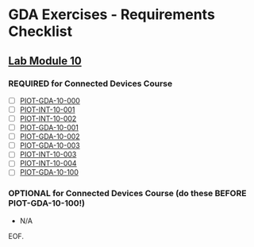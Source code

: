 # GDA Exercises - Requirements Checklist

## [Lab Module 10](https://github.com/orgs/programming-the-iot/projects/1#column-10488510)

### REQUIRED for Connected Devices Course

- [ ] [PIOT-GDA-10-000](https://github.com/programming-the-iot/book-exercise-tasks/issues/26)
- [ ] [PIOT-INT-10-001](https://github.com/programming-the-iot/book-exercise-tasks/issues/108)
- [ ] [PIOT-INT-10-002](https://github.com/programming-the-iot/book-exercise-tasks/issues/109)
- [ ] [PIOT-GDA-10-001](https://github.com/programming-the-iot/book-exercise-tasks/issues/112)
- [ ] [PIOT-GDA-10-002](https://github.com/programming-the-iot/book-exercise-tasks/issues/92)
- [ ] [PIOT-GDA-10-003](https://github.com/programming-the-iot/book-exercise-tasks/issues/91)
- [ ] [PIOT-INT-10-003](https://github.com/programming-the-iot/book-exercise-tasks/issues/88)
- [ ] [PIOT-INT-10-004](https://github.com/programming-the-iot/book-exercise-tasks/issues/114)
- [ ] [PIOT-GDA-10-100](https://github.com/programming-the-iot/book-exercise-tasks/issues/33)

### OPTIONAL for Connected Devices Course (do these BEFORE PIOT-GDA-10-100!)
- N/A

EOF.
